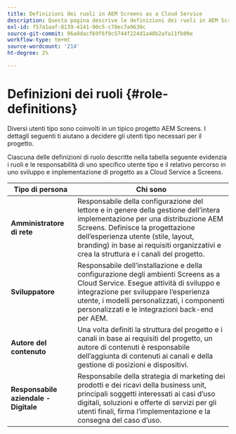 ```yaml
---
title: Definizioni dei ruoli in AEM Screens as a Cloud Service
description: Questa pagina descrive le definizioni dei ruoli in AEM Screens as a Cloud Service.
exl-id: f57a1aaf-8139-4141-90c5-c70ec7a9630c
source-git-commit: 96a0dacf69f6f9c5744f224d1a48b2afa11fb09e
workflow-type: tm+mt
source-wordcount: '214'
ht-degree: 2%

---
```


# Definizioni dei ruoli {#role-definitions}

Diversi utenti tipo sono coinvolti in un tipico progetto AEM Screens. I dettagli seguenti ti aiutano a decidere gli utenti tipo necessari per il progetto.

Ciascuna delle definizioni di ruolo descritte nella tabella seguente evidenzia i ruoli e le responsabilità di uno specifico utente tipo e il relativo percorso in uno sviluppo e implementazione di progetto as a Cloud Service a Screens.

| Tipo di persona | Chi sono |
|--- |--- |
| **Amministratore di rete** | Responsabile della configurazione del lettore e in genere della gestione dell’intera implementazione per una distribuzione AEM Screens. Definisce la progettazione dell’esperienza utente (stile, layout, branding) in base ai requisiti organizzativi e crea la struttura e i canali del progetto. |
| **Sviluppatore** | Responsabile dell’installazione e della configurazione degli ambienti Screens as a Cloud Service. Esegue attività di sviluppo e integrazione per sviluppare l’esperienza utente, i modelli personalizzati, i componenti personalizzati e le integrazioni back-end per AEM. |
| **Autore del contenuto** | Una volta definiti la struttura del progetto e i canali in base ai requisiti del progetto, un autore di contenuti è responsabile dell’aggiunta di contenuti ai canali e della gestione di posizioni e dispositivi. |
| **Responsabile aziendale - Digitale** | Responsabile della strategia di marketing dei prodotti e dei ricavi della business unit, principali soggetti interessati ai casi d’uso digitali, soluzioni e offerte di servizi per gli utenti finali, firma l’implementazione e la consegna del caso d’uso. |
